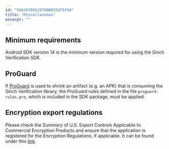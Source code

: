 ```yaml
---
id: "5d416f8b5287000025df5f44"
title: "Miscellaneous"
excerpt: ""
---
```

## Minimum requirements

Android SDK version 14 is the minimum version required for using the Sinch Verification SDK.

## ProGuard

If [ProGuard](https://developer.android.com/studio/build/shrink-code.html) is used to shrink an artifact (e.g. an APK) that is consuming the Sinch Verification library, the *ProGuard* rules defined in the file `proguard-rules.pro`, which is included in the SDK package, must be applied.

## Encryption export regulations

Please check the Summary of U.S. Export Controls Applicable to Commercial Encryption Products and ensure that the application is registered for the Encryption Regulations, if applicable. It can be found under this [link](http://www.sinch.com/export).
